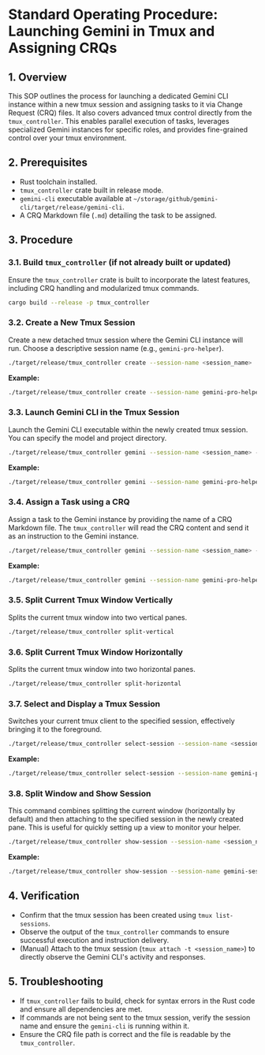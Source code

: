 # Standard Operating Procedure: Launching Gemini in Tmux and Assigning CRQs

## 1. Overview
This SOP outlines the process for launching a dedicated Gemini CLI instance within a new tmux session and assigning tasks to it via Change Request (CRQ) files. It also covers advanced tmux control directly from the `tmux_controller`. This enables parallel execution of tasks, leverages specialized Gemini instances for specific roles, and provides fine-grained control over your tmux environment.

## 2. Prerequisites
- Rust toolchain installed.
- `tmux_controller` crate built in release mode.
- `gemini-cli` executable available at `~/storage/github/gemini-cli/target/release/gemini-cli`.
- A CRQ Markdown file (`.md`) detailing the task to be assigned.

## 3. Procedure

### 3.1. Build `tmux_controller` (if not already built or updated)
Ensure the `tmux_controller` crate is built to incorporate the latest features, including CRQ handling and modularized tmux commands.

```bash
cargo build --release -p tmux_controller
```

### 3.2. Create a New Tmux Session
Create a new detached tmux session where the Gemini CLI instance will run. Choose a descriptive session name (e.g., `gemini-pro-helper`).

```bash
./target/release/tmux_controller create --session-name <session_name>
```

**Example:**
```bash
./target/release/tmux_controller create --session-name gemini-pro-helper
```

### 3.3. Launch Gemini CLI in the Tmux Session
Launch the Gemini CLI executable within the newly created tmux session. You can specify the model and project directory.

```bash
./target/release/tmux_controller gemini --session-name <session_name> --model <model_name> --project <project_name>
```

**Example:**
```bash
./target/release/tmux_controller gemini --session-name gemini-pro-helper --model pro --project gemini-cli
```

### 3.4. Assign a Task using a CRQ
Assign a task to the Gemini instance by providing the name of a CRQ Markdown file. The `tmux_controller` will read the CRQ content and send it as an instruction to the Gemini instance.

```bash
./target/release/tmux_controller gemini --session-name <session_name> --crq <crq_file_name>
```

**Example:**
```bash
./target/release/tmux_controller gemini --session-name gemini-pro-helper --crq change_request_oauth_rust_module.md
```

### 3.5. Split Current Tmux Window Vertically
Splits the current tmux window into two vertical panes.

```bash
./target/release/tmux_controller split-vertical
```

### 3.6. Split Current Tmux Window Horizontally
Splits the current tmux window into two horizontal panes.

```bash
./target/release/tmux_controller split-horizontal
```

### 3.7. Select and Display a Tmux Session
Switches your current tmux client to the specified session, effectively bringing it to the foreground.

```bash
./target/release/tmux_controller select-session --session-name <session_name>
```

**Example:**
```bash
./target/release/tmux_controller select-session --session-name gemini-pro-helper
```

### 3.8. Split Window and Show Session
This command combines splitting the current window (horizontally by default) and then attaching to the specified session in the newly created pane. This is useful for quickly setting up a view to monitor your helper.

```bash
./target/release/tmux_controller show-session --session-name <session_name>
```

**Example:**
```bash
./target/release/tmux_controller show-session --session-name gemini-session-helper
```

## 4. Verification
- Confirm that the tmux session has been created using `tmux list-sessions`.
- Observe the output of the `tmux_controller` commands to ensure successful execution and instruction delivery.
- (Manual) Attach to the tmux session (`tmux attach -t <session_name>`) to directly observe the Gemini CLI's activity and responses.

## 5. Troubleshooting
- If `tmux_controller` fails to build, check for syntax errors in the Rust code and ensure all dependencies are met.
- If commands are not being sent to the tmux session, verify the session name and ensure the `gemini-cli` is running within it.
- Ensure the CRQ file path is correct and the file is readable by the `tmux_controller`.
